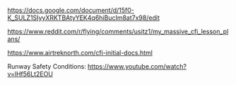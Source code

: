 https://docs.google.com/document/d/15f0-K_SULZ1SIyyXRKTBAtyYEK4q6hiBucIm8at7x98/edit

https://www.reddit.com/r/flying/comments/usitz1/my_massive_cfi_lesson_plans/

https://www.airtreknorth.com/cfi-initial-docs.html

Runway Safety Conditions: https://www.youtube.com/watch?v=lHf56Lt2EOU